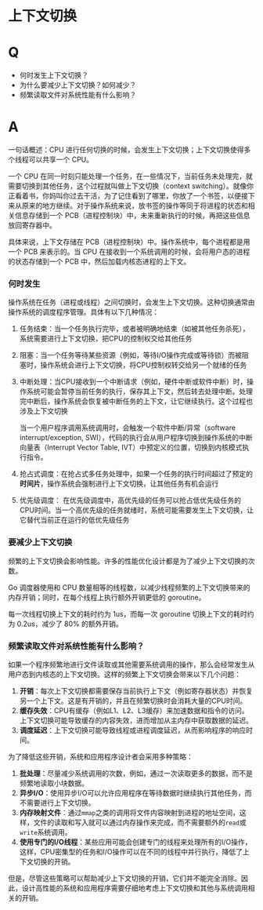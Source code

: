 # 上下文切换

# Q
- 何时发生上下文切换？
- 为什么要减少上下文切换？如何减少？
- 频繁读取文件对系统性能有什么影响？

# A

一句话概述：CPU 进行任何切换的时候，会发生上下文切换；上下文切换使得多个线程可以共享一个 CPU。

一个 CPU 在同一时刻只能处理一个任务，在一些情况下，当前任务未处理完，就需要切换到其他任务，这个过程就叫做上下文切换（context switching）。就像你正看着书，你妈叫你过去干活，为了记住看到了哪里，你放了一个书签，以便接下来从原来的地方继续。对于操作系统来说，放书签的操作等同于将进程的状态和相关信息存储到一个 PCB（进程控制块）中，未来重新执行的时候，再把这些信息放回寄存器中。

具体来说，上下文存储在 PCB（进程控制块）中。操作系统中，每个进程都是用一个 PCB 来表示的。当 CPU 在接收到一个系统调用的时候，会将用户态的进程的状态存储到一个 PCB 中，然后加载内核态进程的上下文。

### 何时发生

操作系统在任务（进程或线程）之间切换时，会发生上下文切换。这种切换通常由操作系统的调度程序管理。具体有以下几种情况：

1. 任务结束：当一个任务执行完毕，或者被明确地结束（如被其他任务杀死），系统需要进行上下文切换，把CPU的控制权交给其他任务
2. 阻塞：当一个任务等待某些资源（例如，等待I/O操作完成或等待锁）而被阻塞时，操作系统会进行上下文切换，将CPU控制权转交给另一个就绪的任务
3. 中断处理：当CPU接收到一个中断请求（例如，硬件中断或软件中断）时，操作系统可能会暂停当前任务的执行，保存其上下文，然后转去处理中断。处理完中断后，操作系统会恢复被中断任务的上下文，让它继续执行。这个过程也涉及上下文切换
    
    当一个用户程序调用系统调用时，会触发一个软件中断/异常（software interrupt/exception, SWI），代码的执行会从用户程序切换到操作系统的中断向量表（Interrupt Vector Table, IVT）中预定义的位置，切换到内核模式执行指令。
    
4. 抢占式调度：在抢占式多任务处理中，如果一个任务的执行时间超过了预定的**时间片**，操作系统会强制进行上下文切换，让其他任务有机会运行
5. 优先级调度： 在优先级调度中，高优先级的任务可以抢占低优先级任务的CPU时间。当一个高优先级的任务就绪时，系统可能需要发生上下文切换，让它替代当前正在运行的低优先级任务

### 要减少上下文切换

频繁的上下文切换会影响性能。许多的性能优化设计都是为了减少上下文切换的次数。

Go 调度器使用和 CPU 数量相等的线程数，以减少线程频繁的上下文切换带来的内存开销；同时，在每个线程上执行额外开销更低的 goroutine。

每一次线程切换上下文的耗时约为 1us，而每一次 goroutine 切换上下文的耗时约为 0.2us，减少了 80% 的额外开销。

### 频繁读取文件对系统性能有什么影响？

如果一个程序频繁地进行文件读取或其他需要系统调用的操作，那么会经常发生从用户态到内核态的上下文切换。这样的频繁上下文切换会带来以下几个问题：

1. **开销**：每次上下文切换都需要保存当前执行上下文（例如寄存器状态）并恢复另一个上下文。这是有开销的，并且在频繁切换时会消耗大量的CPU时间。
2. **缓存失效**：CPU有缓存（例如L1、L2、L3缓存）来加速数据和指令的访问。上下文切换可能导致缓存的内容失效，进而增加从主内存中获取数据的延迟。
3. **调度延迟**：上下文切换可能导致线程或进程调度延迟，从而影响程序的响应时间。

为了降低这些开销，系统和应用程序设计者会采用多种策略：

1. **批处理**：尽量减少系统调用的次数，例如，通过一次读取更多的数据，而不是频繁地读取小块数据。
2. **异步I/O**：使用异步I/O可以允许应用程序在等待数据时继续执行其他任务，而不需要进行上下文切换。
3. **内存映射文件**：通过`mmap`之类的调用将文件内容映射到进程的地址空间，这样，文件的读取和写入就可以通过内存操作来完成，而不需要额外的`read`或`write`系统调用。
4. **使用专门的I/O线程**：某些应用可能会创建专门的线程来处理所有的I/O操作，这样，CPU密集型的任务和I/O操作可以在不同的线程中并行执行，降低了上下文切换的开销。

但是，尽管这些策略可以帮助减少上下文切换的开销，它们并不能完全消除。因此，设计高性能的系统和应用程序需要仔细地考虑上下文切换和其他与系统调用相关的开销。
